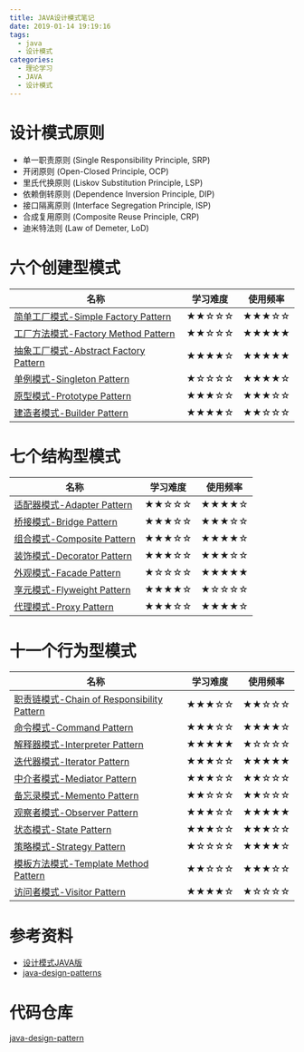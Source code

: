 ```yaml
---
title: JAVA设计模式笔记
date: 2019-01-14 19:19:16
tags:
  - java
  - 设计模式
categories: 
  - 理论学习
  - JAVA
  - 设计模式
---
```

# 设计模式原则

- 单一职责原则 (Single Responsibility Principle, SRP)
- 开闭原则 (Open-Closed Principle, OCP)
- 里氏代换原则 (Liskov Substitution Principle, LSP)
- 依赖倒转原则 (Dependence Inversion Principle, DIP)
- 接口隔离原则 (Interface Segregation Principle, ISP)
- 合成复用原则 (Composite Reuse Principle, CRP)
- 迪米特法则 (Law of Demeter, LoD)

<!-- more -->

# 六个创建型模式

|名称|学习难度|使用频率|
|-|-|-|
|[简单工厂模式-Simple Factory Pattern](https://gcdd1993.github.io/2019/%E7%AE%80%E5%8D%95%E5%B7%A5%E5%8E%82%E6%A8%A1%E5%BC%8F-Simple-Factory-Pattern/)|★★☆☆☆|★★★☆☆|
|[工厂方法模式-Factory Method Pattern](https://gcdd1993.github.io/2019/%E5%B7%A5%E5%8E%82%E6%96%B9%E6%B3%95%E6%A8%A1%E5%BC%8F-Factory-Method-Pattern/)|★★☆☆☆|★★★★★|
|[抽象工厂模式-Abstract Factory Pattern](https://gcdd1993.github.io/2019/%E6%8A%BD%E8%B1%A1%E5%B7%A5%E5%8E%82%E6%A8%A1%E5%BC%8F-Abstract-Factory-Pattern/)|★★★★☆|★★★★★|
|[单例模式-Singleton Pattern](https://gcdd1993.github.io/2019/%E5%8D%95%E4%BE%8B%E6%A8%A1%E5%BC%8F-Singleton-Pattern/)|★☆☆☆☆|★★★★☆|
|[原型模式-Prototype Pattern](https://gcdd1993.github.io/2019/%E5%8E%9F%E5%9E%8B%E6%A8%A1%E5%BC%8F-Prototype-Pattern/)|★★★☆☆|★★★☆☆|
|[建造者模式-Builder Pattern](https://gcdd1993.github.io/2019/%E5%BB%BA%E9%80%A0%E8%80%85%E6%A8%A1%E5%BC%8F-Builder-Pattern/)|★★★★☆|★★☆☆☆|

# 七个结构型模式

|名称|学习难度|使用频率|
|-|-|-|
|[适配器模式-Adapter Pattern](https://gcdd1993.github.io/2019/%E9%80%82%E9%85%8D%E5%99%A8%E6%A8%A1%E5%BC%8F-Adapter-Pattern/)|★★☆☆☆|★★★★☆|
|[桥接模式-Bridge Pattern](https://gcdd1993.github.io/2019/%E6%A1%A5%E6%8E%A5%E6%A8%A1%E5%BC%8F-Bridge-Pattern/)|★★★☆☆|★★★☆☆|
|[组合模式-Composite Pattern](https://gcdd1993.github.io/2019/%E7%BB%84%E5%90%88%E6%A8%A1%E5%BC%8F-Composite-Pattern/)|★★★☆☆|★★★★☆|
|[装饰模式-Decorator Pattern](https://gcdd1993.github.io/2019/%E8%A3%85%E9%A5%B0%E6%A8%A1%E5%BC%8F-Decorator%20Pattern/)|★★★☆☆|★★★☆☆|
|[外观模式-Facade Pattern](https://gcdd1993.github.io/2019/%E5%A4%96%E8%A7%82%E6%A8%A1%E5%BC%8F-Facade-Pattern/)|★☆☆☆☆|★★★★★|
|[享元模式-Flyweight Pattern](https://gcdd1993.github.io/2019/%E4%BA%AB%E5%85%83%E6%A8%A1%E5%BC%8F-Flyweight-Pattern/)|★★★★☆|★☆☆☆☆|
|[代理模式-Proxy Pattern](https://gcdd1993.github.io/2019/%E4%BB%A3%E7%90%86%E6%A8%A1%E5%BC%8F-Proxy-Pattern/)|★★★☆☆|★★★★☆|

# 十一个行为型模式

|名称|学习难度|使用频率|
|-|-|-|
|[职责链模式-Chain of Responsibility Pattern](https://gcdd1993.github.io/2019/%E8%81%8C%E8%B4%A3%E9%93%BE%E6%A8%A1%E5%BC%8F-Chain-of-Responsibility-Pattern/)|★★★☆☆|★★☆☆☆|
|[命令模式-Command Pattern](https://gcdd1993.github.io/2019/%E5%91%BD%E4%BB%A4%E6%A8%A1%E5%BC%8F-Command-Pattern/)|★★★☆☆|★★★★☆|
|[解释器模式-Interpreter Pattern](https://gcdd1993.github.io/2019/%E8%A7%A3%E9%87%8A%E5%99%A8%E6%A8%A1%E5%BC%8F-Interpreter-Pattern/)|★★★★★|★☆☆☆☆|
|[迭代器模式-Iterator Pattern]()|★★★☆☆|★★★★★|
|[中介者模式-Mediator Pattern]()|★★★☆☆|★★☆☆☆|
|[备忘录模式-Memento Pattern]()|★★☆☆☆|★★☆☆☆|
|[观察者模式-Observer Pattern]()|★★★☆☆|★★★★★|
|[状态模式-State Pattern]()|★★★☆☆|★★★☆☆|
|[策略模式-Strategy Pattern]()|★☆☆☆☆|★★★★☆|
|[模板方法模式-Template Method Pattern]()|★★☆☆☆|★★★☆☆|
|[访问者模式-Visitor Pattern]()|★★★★☆|★☆☆☆☆|

# 参考资料

- [设计模式JAVA版](https://gof.quanke.name/)
- [java-design-patterns](https://github.com/iluwatar/java-design-patterns)

# 代码仓库

[java-design-pattern](https://github.com/gcdd1993/java-design-pattern)